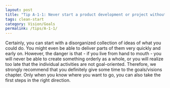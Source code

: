 ```yaml
---
layout: post
title: "Tip A-1-1: Never start a product development or project without goals."
tags: clean-start
category: Vision/Goals
permalink: /tips/A-1-1/
---
```

Certainly, you can start with a disorganized collection of ideas of what you could do. You might even be able to deliver parts of them very quickly and early on. However, the danger is that - if you live from hand to mouth - you will never be able to create something orderly as a whole, or you will realize too late that the individual activities are not goal-oriented. Therefore, we strongly recommend that you definitely give some time to the goals/visions chapter. Only when you know where you want to go, you can also take the first steps in the right direction.
